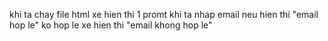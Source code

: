 khi ta chay file html xe hien thi 1 promt khi ta nhap email neu hien thi "email hop le"  ko hop le xe hien thi "email khong hop le"
